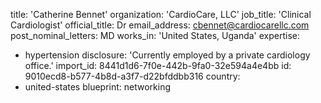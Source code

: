 title: 'Catherine Bennet'
organization: 'CardioCare, LLC'
job_title: 'Clinical Cardiologist'
official_title: Dr
email_address: cbennet@cardiocarellc.com
post_nominal_letters: MD
works_in: 'United States, Uganda'
expertise:
  - hypertension
disclosure: 'Currently employed by a private cardiology office.'
import_id: 8441d1d6-7f0e-442b-9fa0-32e594a4e4bb
id: 9010ecd8-b577-4b8d-a3f7-d22bfddbb316
country:
  - united-states
blueprint: networking
